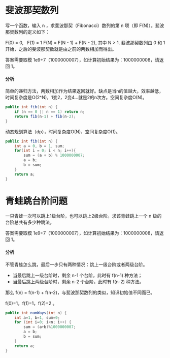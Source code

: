 
# 斐波那契数列

写一个函数，输入 n ，求斐波那契（Fibonacci）数列的第 n 项（即 F(N)）。斐波那契数列的定义如下：

F(0) = 0,   F(1) = 1
F(N) = F(N - 1) + F(N - 2), 其中 N > 1.
斐波那契数列由 0 和 1 开始，之后的斐波那契数就是由之前的两数相加而得出。

答案需要取模 1e9+7（1000000007），如计算初始结果为：1000000008，请返回 1。

#### 分析

简单的递归方法，两数相加作为结果返回就好。缺点是当n的值越大，效率越低，时间复杂度是O(2^N)，1变2，2变4...就是2的n次方。空间复杂度O(N)。
```java
public int fib(int n) {
    if (n == 0 || n == 1) return n;
    return fib(n-1) + fib(n-2);
}
```

动态规划算法（dp），时间复杂度O(N)，空间复杂度O(1)。
```java
public int fib(int n) {
    int a = 0, b = 1, sum;
    for(int i = 0; i < n; i++){
        sum = (a + b) % 1000000007;
        a = b;
        b = sum;
    }
    return a;
}
```

# 青蛙跳台阶问题

一只青蛙一次可以跳上1级台阶，也可以跳上2级台阶。求该青蛙跳上一个 n 级的台阶总共有多少种跳法。

答案需要取模 1e9+7（1000000007），如计算初始结果为：1000000008，请返回 1。

#### 分析

不管青蛙怎么跳，最后一步只有两种情况：跳上一级台阶或者两级台阶。
- 当最后跳上一级台阶时，剩余 n-1 个台阶，此时有 f(n-1) 种方法；
- 当最后跳上两级台阶时，剩余 n-2 个台阶，此时有 f(n-2) 种方法。

那么 f(n) = f(n-1) + f(n-2)，与斐波那契数列的类似，知识初始值不同而已。

f(0)=1，f(1)=1，f(2)=2 。

```java
public int numWays(int n) {
    int a=1, b=1, sum=0;
    for (int i=0; i<n; i++) {
        sum = (a+b)%1000000007;
        a = b;
        b = sum;
    }
    return a;
}
```